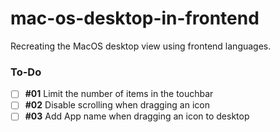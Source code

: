# mac-os-desktop-in-frontend
 Recreating the MacOS desktop view using frontend languages.

### To-Do
- [ ] **#01** Limit the number of items in the touchbar
- [ ] **#02** Disable scrolling when dragging an icon
- [ ] **#03** Add App name when dragging an icon to desktop